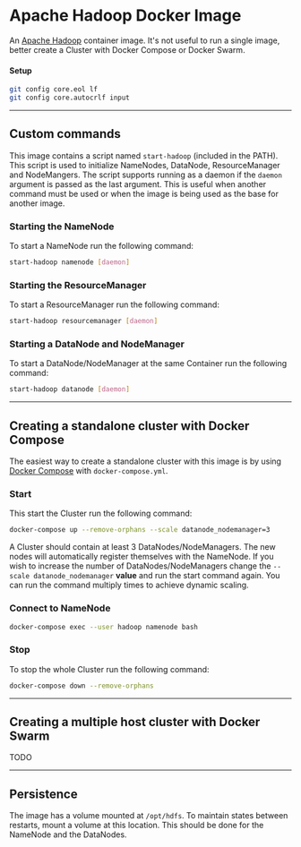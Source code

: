 # Apache Hadoop Docker Image

An [Apache Hadoop](http://hadoop.apache.org) container image. 
It's not useful to run a single image, better create a Cluster with Docker Compose or Docker Swarm.

#### Setup
```sh
git config core.eol lf
git config core.autocrlf input
```
___

## Custom commands
This image contains a script named `start-hadoop` (included in the PATH). 
This script is used to initialize NameNodes, DataNode, ResourceManager and NodeMangers.
The script supports running as a daemon if the `daemon` argument is passed as the last argument. 
This is useful when another command must be used or when the image is being used as the base for another image. 

### Starting the NameNode
To start a NameNode run the following command:
```sh
start-hadoop namenode [daemon]
```

### Starting the ResourceManager
To start a ResourceManager run the following command:
```sh
start-hadoop resourcemanager [daemon]
```

### Starting a DataNode and NodeManager
To start a DataNode/NodeManager at the same Container run the following command:
```sh
start-hadoop datanode [daemon]
```

___

## Creating a standalone cluster with Docker Compose
The easiest way to create a standalone cluster with this image is by using [Docker Compose](https://docs.docker.com/compose) with `docker-compose.yml`.
### Start 
This start the Cluster run the following command:
```sh
docker-compose up --remove-orphans --scale datanode_nodemanager=3
```
A Cluster should contain at least 3 DataNodes/NodeManagers. The new nodes will automatically register themselves with the NameNode. 
If you wish to increase the number of DataNodes/NodeManagers change the `--scale datanode_nodemanager` **value**  and run the start command again.
You can run the command multiply times to achieve dynamic scaling.

### Connect to NameNode
```sh
docker-compose exec --user hadoop namenode bash
```

### Stop
To stop the whole Cluster run the following command:
```sh
docker-compose down --remove-orphans
```

___

## Creating a multiple host cluster with Docker Swarm

TODO

___

## Persistence

The image has a volume mounted at `/opt/hdfs`. To maintain states between restarts, mount a volume at this location.
This should be done for the NameNode and the DataNodes.

